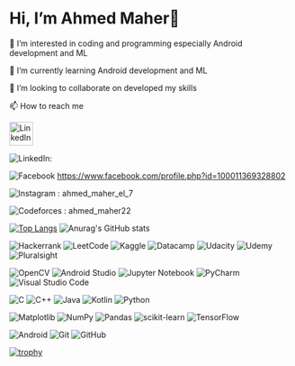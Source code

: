 # Hi, I’m Ahmed Maher👋
👀 I’m interested in coding and programming especially Android development and ML 

🌱 I’m currently learning Android development and ML

💞️ I’m looking to collaborate on developed my skills

📫 How to reach me 


<a href="https://www.linkedin.com/in/ahmed-maher-0106161b3/"><img src="https://img.shields.io/badge/linkedin-%230077B5.svg?style=for-the-badge&logo=linkedin&logoColor=white" alt="LinkedIn" style="width:42px;height:42px;"></a>

![LinkedIn](https://img.shields.io/badge/linkedin-%230077B5.svg?style=for-the-badge&logo=linkedin&logoColor=white):

![Facebook](https://img.shields.io/badge/Facebook-%231877F2.svg?style=for-the-badge&logo=Facebook&logoColor=white)
https://www.facebook.com/profile.php?id=100011369328802

![Instagram](https://img.shields.io/badge/Instagram-%23E4405F.svg?style=for-the-badge&logo=Instagram&logoColor=white) : ahmed_maher_el_7

![Codeforces](https://img.shields.io/badge/Codeforces-445f9d?style=for-the-badge&logo=Codeforces&logoColor=white) : ahmed_maher22



[![Top Langs](https://github-readme-stats.vercel.app/api/top-langs/?username=Ahmed336-cell&layout=compact)](https://github.com/Ahmed336-cell/github-readme-stats)
![Anurag's GitHub stats](https://github-readme-stats.vercel.app/api?username=Ahmed336-cell&show_icons=true&theme=radical)




![Hackerrank](https://img.shields.io/badge/-Hackerrank-2EC866?style=for-the-badge&logo=HackerRank&logoColor=white)
![LeetCode](https://img.shields.io/badge/LeetCode-000000?style=for-the-badge&logo=LeetCode&logoColor=#d16c06)
![Kaggle](https://img.shields.io/badge/Kaggle-035a7d?style=for-the-badge&logo=kaggle&logoColor=white)
![Datacamp](https://img.shields.io/badge/Datacamp-05192D?style=for-the-badge&logo=datacamp&logoColor=03E860)
![Udacity](https://img.shields.io/badge/Udacity-grey?style=for-the-badge&logo=udacity&logoColor=15B8E6)
![Udemy](https://img.shields.io/badge/Udemy-A435F0?style=for-the-badge&logo=Udemy&logoColor=white)
![Pluralsight](https://img.shields.io/badge/Pluralsight-EE3057?style=for-the-badge&logo=pluralsight&logoColor=white)

![OpenCV](https://img.shields.io/badge/opencv-%23white.svg?style=for-the-badge&logo=opencv&logoColor=white)
![Android Studio](https://img.shields.io/badge/Android%20Studio-3DDC84.svg?style=for-the-badge&logo=android-studio&logoColor=white)
![Jupyter Notebook](https://img.shields.io/badge/jupyter-%23FA0F00.svg?style=for-the-badge&logo=jupyter&logoColor=white)
![PyCharm](https://img.shields.io/badge/pycharm-143?style=for-the-badge&logo=pycharm&logoColor=black&color=black&labelColor=green)
![Visual Studio Code](https://img.shields.io/badge/Visual%20Studio%20Code-0078d7.svg?style=for-the-badge&logo=visual-studio-code&logoColor=white)



![C](https://img.shields.io/badge/c-%2300599C.svg?style=for-the-badge&logo=c&logoColor=white)
![C++](https://img.shields.io/badge/c++-%2300599C.svg?style=for-the-badge&logo=c%2B%2B&logoColor=white)
![Java](https://img.shields.io/badge/java-%23ED8B00.svg?style=for-the-badge&logo=java&logoColor=white)
![Kotlin](https://img.shields.io/badge/kotlin-%237F52FF.svg?style=for-the-badge&logo=kotlin&logoColor=white)
![Python](https://img.shields.io/badge/python-3670A0?style=for-the-badge&logo=python&logoColor=ffdd54)



![Matplotlib](https://img.shields.io/badge/Matplotlib-%23ffffff.svg?style=for-the-badge&logo=Matplotlib&logoColor=black)
![NumPy](https://img.shields.io/badge/numpy-%23013243.svg?style=for-the-badge&logo=numpy&logoColor=white)
![Pandas](https://img.shields.io/badge/pandas-%23150458.svg?style=for-the-badge&logo=pandas&logoColor=white)
![scikit-learn](https://img.shields.io/badge/scikit--learn-%23F7931E.svg?style=for-the-badge&logo=scikit-learn&logoColor=white)
![TensorFlow](https://img.shields.io/badge/TensorFlow-%23FF6F00.svg?style=for-the-badge&logo=TensorFlow&logoColor=white)

![Android](https://img.shields.io/badge/Android-3DDC84?style=for-the-badge&logo=android&logoColor=white)
![Git](https://img.shields.io/badge/git-%23F05033.svg?style=for-the-badge&logo=git&logoColor=white)
![GitHub](https://img.shields.io/badge/github-%23121011.svg?style=for-the-badge&logo=github&logoColor=white)


[![trophy](https://github-profile-trophy.vercel.app/?username=Ahmed336-cell&theme=onedark)](https://github.com/ryo-ma/github-profile-trophy)
